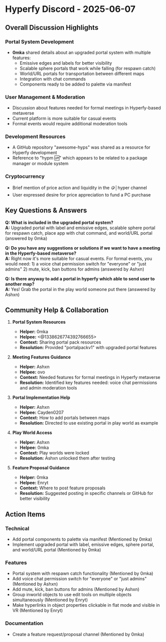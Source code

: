 # Hyperfy Discord - 2025-06-07

## Overall Discussion Highlights

### Portal System Development
- **0mka** shared details about an upgraded portal system with multiple features:
  - Emissive edges and labels for better visibility
  - Scalable sphere portals that work while falling (for respawn catch)
  - World/URL portals for transportation between different maps
  - Integration with chat commands
  - Components ready to be added to palette via manifest

### User Management & Moderation
- Discussion about features needed for formal meetings in Hyperfy-based metaverse
- Current platform is more suitable for casual events
- Formal events would require additional moderation tools

### Development Resources
- A GitHub repository "awesome-hyps" was shared as a resource for Hyperfy development
- Reference to "hypm 🆙" which appears to be related to a package manager or module system

### Cryptocurrency
- Brief mention of price action and liquidity in the 🪙│hyper channel
- User expressed desire for price appreciation to fund a PC purchase

## Key Questions & Answers

**Q: What is included in the upgraded portal system?**  
**A:** Upgraded portal with label and emissive edges, scalable sphere portal for respawn catch, place app with chat command, and world/URL portal (answered by 0mka)

**Q: Do you have any suggestions or solutions if we want to have a meeting in the Hyperfy-based metaverse?**  
**A:** Right now it's more suitable for casual events. For formal events, you would need: 1) a voice chat permission switch for "everyone" or "just admins" 2) mute, kick, ban buttons for admins (answered by Ashxn)

**Q: Is there anyway to add a portal in hyperfy which able to send user to another map?**  
**A:** Yes! Grab the portal in the play world someone put there (answered by Ashxn)

## Community Help & Collaboration

1. **Portal System Resources**
   - **Helper:** 0mka
   - **Helpee:** <@1338626774392766655>
   - **Context:** Sharing portal pack resources
   - **Resolution:** Provided "portalpackv1" with upgraded portal features

2. **Meeting Features Guidance**
   - **Helper:** Ashxn
   - **Helpee:** ovo
   - **Context:** Needed features for formal meetings in Hyperfy metaverse
   - **Resolution:** Identified key features needed: voice chat permissions and admin moderation tools

3. **Portal Implementation Help**
   - **Helper:** Ashxn
   - **Helpee:** Cayden0207
   - **Context:** How to add portals between maps
   - **Resolution:** Directed to use existing portal in play world as example

4. **Play World Access**
   - **Helper:** Ashxn
   - **Helpee:** 0mka
   - **Context:** Play worlds were locked
   - **Resolution:** Ashxn unlocked them after testing

5. **Feature Proposal Guidance**
   - **Helper:** 0mka
   - **Helpee:** Enryt
   - **Context:** Where to post feature proposals
   - **Resolution:** Suggested posting in specific channels or GitHub for better visibility

## Action Items

### Technical
- Add portal components to palette via manifest (Mentioned by 0mka)
- Implement upgraded portal with label, emissive edges, sphere portal, and world/URL portal (Mentioned by 0mka)

### Features
- Portal system with respawn catch functionality (Mentioned by 0mka)
- Add voice chat permission switch for "everyone" or "just admins" (Mentioned by Ashxn)
- Add mute, kick, ban buttons for admins (Mentioned by Ashxn)
- Group inworld objects to use edit tools on multiple objects simultaneously (Mentioned by Enryt)
- Make hyperlinks in object properties clickable in flat mode and visible in VR (Mentioned by Enryt)

### Documentation
- Create a feature request/proposal channel (Mentioned by 0mka)